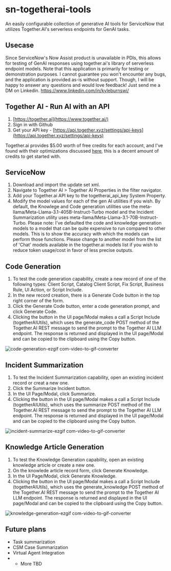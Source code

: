 # sn-togetherai-tools
An easily configurable collection of generative AI tools for ServiceNow that utilizes Together.AI's serverless endpoints for GenAI tasks. 

## Usecase

Since ServiceNow's Now Assist product is unavailable in PDIs, this allows for testing of GenAI responses using together.ai's library of serverless endpoint models. Note that this application is primarily for testing or demonstration purposes. I cannot guarantee you won't encounter any bugs, and the application is provided as-is without support. Though, I will be happy to answer any questions and would love feedback! Just send me a DM on Linkedin. https://www.linkedin.com/in/kyleburnswi/

## Together AI - Run AI with an API

1. [https://together.ai](https://www.together.ai/)
2. Sign in with Github
3. Get your API key - [https://api.together.xyz/settings/api-keys](https://api.together.xyz/settings/api-keys)

Together.ai provides $5.00 worth of free credits for each account, and I've found with their optimizations discussed [here](https://www.together.ai/blog/together-inference-engine-v1), this is a decent amount of credits to get started with.

## ServiceNow

1. Download and import the update set xml.
2. Navigate to Together AI > Together AI Properties in the filter navigator.
3. Add your Together.ai API key to the togetherai_api_key System Property.
4. Modify the model values for each of the gen AI utilities if you wish. By default, the Knowlege and Code generation utilities use the meta-llama/Meta-Llama-3.1-405B-Instruct-Turbo model and the Incident Summarization utility uses meta-llama/Meta-Llama-3.1-70B-Instruct-Turbo. Please note: I've defaulted the code and knowledge generation models to a model that can be quite expensive to run compared to other models. This is to show the accuracy with which the models can perform those functions. Please change to another model from the list of 'Chat' models available in the together.ai models list if you wish to reduce token usage/cost in favor of less precise outputs.

## Code Generation
1. To test the code generation capability, create a new record of one of the following types: Client Script, Catalog Client Script, Fix Script, Business Rule, UI Action, or Script Include.
2. In the new record creation, there is a Generate Code button in the top right corner of the form.
3. Click the Generate Code button, enter a code generation prompt, and click Generate Code.
4. Clicking the button in the UI page/Modal makes a call a Script Include (togetherAIUtils), which uses the generate_code POST method of the Together.AI REST message to send the prompt to the Together AI LLM endpoint. The response is returned and displayed in the UI page/Modal and can be copied to the clipboard using the Copy button.

![code-generation-ezgif com-video-to-gif-converter](https://github.com/user-attachments/assets/75720188-e3c6-4c88-935e-1a5f7ade6370)

## Incident Summarization
1. To test the Incident Summarization capability, open an existing incident record or creat a new one.
2. Click the Summarize Incident button.
3. In the UI Page/Modal, click Summarize.
4. Clicking the button in the UI page/Modal makes a call a Script Include (togetherAIUtils), which uses the summarize POST method of the Together.AI REST message to send the prompt to the Together AI LLM endpoint. The response is returned and displayed in the UI page/Modal and can be copied to the clipboard using the Copy button.

![incident-summarize-ezgif com-video-to-gif-converter](https://github.com/user-attachments/assets/e952ed35-eeea-44da-9d51-f865b0704e89)


## Knowledge Article Generation
1. To test the Knowledge Generation capability, open an existing knowledge article or create a new one.
2. On the knowlede article record form, click Generate Knowledge.
3. In the UI Page/Modal, click Generate Knowledge.
4. Clicking the button in the UI page/Modal makes a call a Script Include (togetherAIUtils), which uses the generate_knowledge POST method of the Together.AI REST message to send the prompt to the Together AI LLM endpoint. The response is returned and displayed in the UI page/Modal and can be copied to the clipboard using the Copy button.

![knowledge-generation-ezgif com-video-to-gif-converter](https://github.com/user-attachments/assets/2ff664aa-89fb-4b9b-81e6-ddb692bcf9eb)


## Future plans
* Task summarization
* CSM Case Summarization
* Virtual Agent Integration
* + More TBD
